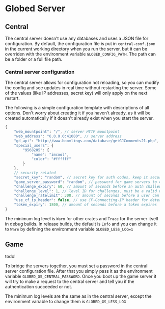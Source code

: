 # Globed Server

## Central

The central server doesn't use any databases and uses a JSON file for configuration. By default, the configuration file is put in `central-conf.json` in the current working directory when you run the server, but it can be overriden with the environment variable `GLOBED_CONFIG_PATH`. The path can be a folder or a full file path.

### Central server configuration

The central server allows for configuration hot reloading, so you can modify the config and see updates in real time without restarting the server. Some of the values (like IP addresses, secret key) will only apply on the next restart.

The following is a simple configuration template with descriptions of all options. Don't worry about creating it if you haven't already, as it will be created automatically if it doesn't already exist when you start the server.

```js
{
    "web_mountpoint": "/", // server HTTP mountpoint
    "web_address": "0.0.0.0:41000", // server address
    "gd_api": "http://www.boomlings.com/database/getGJComments21.php", // can be a proxy for the comments endpoint
    "special_users": {
        "9568205": {
            "name": "imcool",
            "color": "#ffffff"
        }
    },
    // security related
    "secret_key": "random", // secret key for auth codes, keep it secure and don't use the default value.
    "game_server_password": "random", // password for game servers to connect, see below
    "challenge_expiry": 60, // amount of seconds before an auth challenge expires
    "challenge_level": 1, // level ID for challenges, must be a valid non-unlisted level
    "challenge_ratelimit": 300, // amount of seconds before a user can try to complete a challenge again
    "use_cf_ip_header": false, // use CF-Connecting-IP header for determining user's IP address
    "token_expiry": 1800, // amount of seconds before a token expires
}
```

The minimum log level is `Warn` for other crates and `Trace` for the server itself in debug builds. In release builds, the default is `Info` and you can change it to `Warn` by defining the environment variable `GLOBED_LESS_LOG=1`

## Game

todo!

To bridge the servers together, you must set a password in the central server configuration file. After that you simply pass it as the environment variable `GLOBED_GS_CENTRAL_PASSWORD`. Once you boot up the game server it will try to make a request to the central server and tell you if the authentication succeeded or not.

The minimum log levels are the same as in the central server, except the environment variable to change them is `GLOBED_GS_LESS_LOG`
